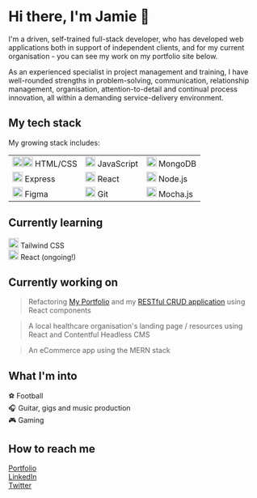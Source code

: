# Hi there, I'm Jamie 👋

I'm a driven, self-trained full-stack developer, who has developed web applications both in support of independent clients, and for my current organisation - you can see my work on my portfolio site below.

As an experienced specialist in project management and training, I have well-rounded strengths in problem-solving, communication, relationship management, organisation, attention-to-detail and continual process innovation, all within a demanding service-delivery environment.


## My tech stack

My growing stack includes:  

<div align="left">
	<table>
		<tr>
			<td><img width="20" src="https://user-images.githubusercontent.com/25181517/192158954-f88b5814-d510-4564-b285-dff7d6400dad.png" alt="HTML" title="HTML"/><img width="20" src="https://user-images.githubusercontent.com/25181517/183898674-75a4a1b1-f960-4ea9-abcb-637170a00a75.png" alt="CSS" title="CSS"/> HTML/CSS  </td>
			<td><img width="20" src="https://user-images.githubusercontent.com/25181517/117447155-6a868a00-af3d-11eb-9cfe-245df15c9f3f.png" alt="JavaScript" title="JavaScript"/> JavaScript  </td>
			<td><img width="20" src="https://user-images.githubusercontent.com/25181517/182884177-d48a8579-2cd0-447a-b9a6-ffc7cb02560e.png" alt="mongoDB" title="mongoDB"/> MongoDB </td>
		</tr>
		<tr>
			<td><img width="20" src="https://user-images.githubusercontent.com/25181517/183859966-a3462d8d-1bc7-4880-b353-e2cbed900ed6.png" alt="Express" title="Express"/> Express  </td>
      <td><img width="20" src="https://user-images.githubusercontent.com/25181517/183897015-94a058a6-b86e-4e42-a37f-bf92061753e5.png" alt="React" title="React"/> React  </td>
      <td><img width="20" src="https://user-images.githubusercontent.com/25181517/183568594-85e280a7-0d7e-4d1a-9028-c8c2209e073c.png" alt="Node.js" title="Node.js"/> Node.js  </td>
		</tr>
    <tr>
			<td><img width="20" src="https://user-images.githubusercontent.com/25181517/189715289-df3ee512-6eca-463f-a0f4-c10d94a06b2f.png" alt="Figma" title="Figma"/> Figma  </td>
      <td><img width="20" src="https://user-images.githubusercontent.com/25181517/192108372-f71d70ac-7ae6-4c0d-8395-51d8870c2ef0.png" alt="Git" title="Git"/> Git  </td>
      <td><img width="20" src="https://user-images.githubusercontent.com/25181517/201476630-f47cfff6-fdee-4ee1-9092-1793b71b1ca3.png" alt="Mocha" title="Mocha"/> Mocha.js  </td>
		</tr>
	</table>
</div>

## Currently learning

<img width="20" src="https://user-images.githubusercontent.com/25181517/202896760-337261ed-ee92-4979-84c4-d4b829c7355d.png" alt="Tailwind CSS" title="Tailwind CSS"/> Tailwind CSS  
<img width="20" src="https://user-images.githubusercontent.com/25181517/183897015-94a058a6-b86e-4e42-a37f-bf92061753e5.png" alt="React" title="React"/> React (ongoing!)

## Currently working on

> Refactoring [My Portfolio](https://jamiebarlowcodes-eb121b8a3524.herokuapp.com/) and my [RESTful CRUD application](https://github.com/JamieBarlow/myYelpCamp) using React components

> A local healthcare organisation's landing page / resources using React and Contentful Headless CMS

> An eCommerce app using the MERN stack

## What I'm into

⚽ Football  
🎧 Guitar, gigs and music production  
🎮 Gaming  

## How to reach me

[Portfolio](https://jamiebarlowcodes-eb121b8a3524.herokuapp.com/)  
[LinkedIn](https://www.linkedin.com/in/jamie-barlow-2b4b3648/)  
[Twitter](https://twitter.com/JayBarls)
